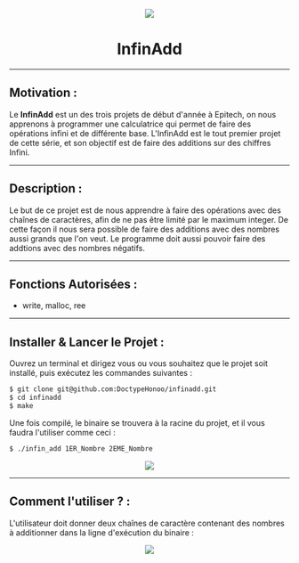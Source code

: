 <p align="center">
  <img src="https://user-images.githubusercontent.com/91092610/174870855-413fe7d8-539d-48bc-8e3e-e64d63058d34.png"/>
</p>
<h1 align="center">
   InfinAdd
</h1>

---

## Motivation : 

Le **InfinAdd** est un des trois projets de début d'année à Epitech, on nous apprenons à programmer une calculatrice qui permet de faire des opérations infini et de différente base. L'InfinAdd est le tout premier projet de cette série, et son objectif est de faire des additions sur des chiffres Infini.

---

## Description :

Le but de ce projet est de nous apprendre à faire des opérations avec des chaînes de caractères, afin de ne pas être limité par le maximum integer. De cette façon il nous sera possible de faire des additions avec des nombres aussi grands que l'on veut. Le programme doit aussi pouvoir faire des addtions avec des nombres négatifs.

---

## Fonctions Autorisées : 

- write, malloc, ree

---

## Installer & Lancer le Projet :

Ouvrez un terminal et dirigez vous ou vous souhaitez que le projet soit installé, puis exécutez les commandes suivantes : 
```bash
$ git clone git@github.com:DoctypeHonoo/infinadd.git
$ cd infinadd
$ make
```
Une fois compilé, le binaire se trouvera à la racine du projet, et il vous faudra l'utiliser comme ceci :
```bash
$ ./infin_add 1ER_Nombre 2EME_Nombre
```
<p align="center">
  <img src="https://user-images.githubusercontent.com/91092610/174876059-4fb7c427-c156-434b-ae23-8b7a83e32eb2.png"/>
</p>

---

## Comment l'utiliser ? : 

L'utilisateur doit donner deux chaînes de caractère contenant des nombres à additionner dans la ligne d'exécution du binaire : 
<p align="center">
  <img src="https://user-images.githubusercontent.com/91092610/174876619-79dd2128-6b7f-4680-881f-83f1384971ef.png"/>
</p>
